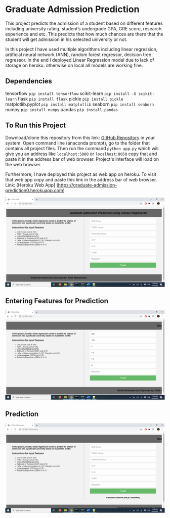 # Graduate Admission Prediction

This project predicts the admission of a student based on different features including university rating, student’s undergrade GPA,
GRE score, research experience and etc. This predicts that how much chances are there that the student will get admission in his
selected university or not.

In this project I have used multiple algorithms including linear regression, artificial neural network (ANN), random forest regressor,
decision tree regressor. In the end I deployed Linear Regression model due to lack of storage on heroku. otherwise on local all models 
are working fine.

## Dependencies
  tensorflow 	   	```pip install tensorflow```
  scikit-learn     	```pip install -U scikit-learn```
  flask		   	```pip install flask```
  pickle	   	```pip install pickle``` 	
  matplotlib.pyplot	```pip install matplotlib```
  seaborn		```pip install seaborn```
  numpy			```pip install numpy```
  pandas		```pip install pandas```


## To Run this Project

Download/clone this repository from this link: [GitHub Repository](https://github.com/khairmuhammad/Graduate_Admission_Prediction) in your system. 
Open command line (anaconda prompt), go to the folder that contains all project files. Then run the command ```python app.py``` 
which will give you an address like ```localhost:5000``` or ```localhost:8050``` copy that and paste it in the address bar of web browser. 
Project's interface will load on the web browser.

Furthermore, I have deployed this project as web app on heroku. To visit that web app copy and paste this link in the address bar of
web browser. Link: [Heroku Web App] (https://graduate-admission-prediction0.herokuapp.com)
 
![GUI_1](https://github.com/khairmuhammad/Graduate_Admission_Prediction/blob/master/templates/GUI_1.png)

## Entering Features for Prediction

![GUI_2](https://github.com/khairmuhammad/Graduate_Admission_Prediction/blob/master/templates/GUI_2.png)

## Prediction

![GUI_3](https://github.com/khairmuhammad/Graduate_Admission_Prediction/blob/master/templates/GUI_3.png)
